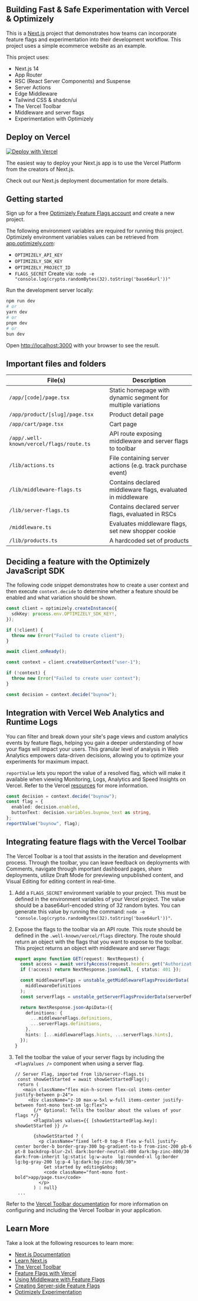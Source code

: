 ## Building Fast & Safe Experimentation with Vercel & Optimizely

This is a [Next.js](https://nextjs.org/) project that demonstrates how teams can incorporate feature flags and experimentation into their development workflow. This project uses a simple ecommerce website as an example.

This project uses:

- Next.js 14
- App Router
- RSC (React Server Components) and Suspense
- Server Actions
- Edge Middleware
- Tailwind CSS & shadcn/ui
- The Vercel Toolbar
- Middleware and server flags
- Experimentation with Optimizely

## Deploy on Vercel

[![Deploy with Vercel](https://vercel.com/button)](https://vercel.com/new/clone?repository-url=https%3A%2F%2Fgithub.com%2Fvercel%2Fship-experimentation-workshop&env=OPTIMIZELY_API_KEY,OPTIMIZELY_SDK_KEY,OPTIMIZELY_PROJECT_ID,FLAGS_SECRET&project-name=ship-experimentation-workshop&repository-name=ship-experimentation-workshop&demo-title=Vercel%20Ship%20Experimentation%20Workshop&demo-description=A%20Next.js%20project%20leveraging%20Optimizely%20for%20experimentation&demo-url=https%3A%2F%2Fship-experimentation-workshop.vercel.app&demo-image=https%3A%2F%2Fship-experimentation-workshop.vercel.app%2Fdemo.png)

The easiest way to deploy your Next.js app is to use the Vercel Platform from the creators of Next.js.

Check out our Next.js deployment documentation for more details.

## Getting started

Sign up for a free [Optimizely Feature Flags account](https://www.optimizely.com/enhancements/free-feature-flagging) and create a new project.

The following environment variables are required for running this project. Optimizely environment variables values can be retrieved from [app.optimizely.com](https://app.optimizely.com/):

- `OPTIMIZELY_API_KEY`
- `OPTIMIZELY_SDK_KEY`
- `OPTIMIZELY_PROJECT_ID`
- `FLAGS_SECRET`
  Create via: `node -e "console.log(crypto.randomBytes(32).toString('base64url'))"`

Run the development server locally:

```bash
npm run dev
# or
yarn dev
# or
pnpm dev
# or
bun dev
```

Open [http://localhost:3000](http://localhost:3000) with your browser to see the result.

## Important files and folders

| File(s)                                  | Description                                                  |
| ---------------------------------------- | ------------------------------------------------------------ |
| `/app/[code]/page.tsx`                   | Static homepage with dynamic segment for multiple variations |
| `/app/product/[slug]/page.tsx`           | Product detail page                                          |
| `/app/cart/page.tsx`                     | Cart page                                                    |
| `/app/.well-known/vercel/flags/route.ts` | API route exposing middleware and server flags to toolbar    |
| `/lib/actions.ts`                        | File containing server actions (e.g. track purchase event)   |
| `/lib/middleware-flags.ts`               | Contains declared middleware flags, evaluated in middleware  |
| `/lib/server-flags.ts`                   | Contains declared server flags, evaluated in RSCs            |
| `/middleware.ts`                         | Evaluates middleware flags, set new shopper cookie           |
| `/lib/products.ts`                       | A hardcoded set of products                                  |

## Deciding a feature with the Optimizely JavaScript SDK

The following code snippet demonstrates how to create a user context and then execute `context.decide` to determine whether a feature should be enabled and what variation should be shown.

```typescript
const client = optimizely.createInstance({
  sdkKey: process.env.OPTIMIZELY_SDK_KEY!,
});

if (!client) {
  throw new Error("Failed to create client");
}

await client.onReady();

const context = client.createUserContext("user-1");

if (!context) {
  throw new Error("Failed to create user context");
}

const decision = context.decide("buynow");
```

## Integration with Vercel Web Analytics and Runtime Logs

You can filter and break down your site's page views and custom analytics events by feature flags, helping you gain a deeper understanding of how your flags will impact your users. This granular level of analysis in Web Analytics empowers data-driven decisions, allowing you to optimize your experiments for maximum impact.

`reportValue` lets you report the value of a resolved flag, which will make it available when viewing Monitoring, Logs, Analytics and Speed Insights on Vercel. Refer to the Vercel [resources](https://vercel.com/blog/introducing-platform-wide-understanding-and-experimental-nextjs-design-pattern) for more information.

```typescript
const decision = context.decide("buynow");
const flag = {
  enabled: decision.enabled,
  buttonText: decision.variables.buynow_text as string,
};
reportValue("buynow", flag);
```

## Integrating feature flags with the Vercel Toolbar

The Vercel Toolbar is a tool that assists in the iteration and development process. Through the toolbar, you can leave feedback on deployments with Comments, navigate through important dashboard pages, share deployments, utilize Draft Mode for previewing unpublished content, and Visual Editing for editing content in real-time.

1. Add a `FLAGS_SECRET` environment variable to your project.
   This must be defined in the environment variables of your Vercel project.
   The value should be a base64url-encoded string of 32 random bytes. You can generate this value by running the command: `node -e "console.log(crypto.randomBytes(32).toString('base64url'))"`.
2. Expose the flags to the toolbar via an API route.
   This route should be defined in the `.well-known/vercel/flags` directory. The route should return an object with the flags that you want to expose to the toolbar.
   This project returns an object with middleware and server flags:

   ```ts
   export async function GET(request: NextRequest) {
     const access = await verifyAccess(request.headers.get("Authorization"));
     if (!access) return NextResponse.json(null, { status: 401 });

     const middlewareFlags = unstable_getMiddlewareFlagsProviderData(
       middlewareDefinitions
     );
     const serverFlags = unstable_getServerFlagsProviderData(serverDefinitions);

     return NextResponse.json<ApiData>({
       definitions: {
         ...middlewareFlags.definitions,
         ...serverFlags.definitions,
       },
       hints: [...middlewareFlags.hints, ...serverFlags.hints],
     });
   }
   ```

3. Tell the toolbar the value of your server flags by including the `<FlagValues />` component when using a server flag.

   ```tsx
   // Server Flag, imported from lib/server-flags.ts
    const showGetStarted = await showGetStartedFlag();
    return (
      <main className="flex min-h-screen flex-col items-center justify-between p-24">
        <div className="z-10 max-w-5xl w-full items-center justify-between font-mono text-sm lg:flex">
          {/* Optional: Tells the toolbar about the values of your flags */}
          <FlagValues values={{ [showGetStartedFlag.key]: showGetStarted }} />

          {showGetStarted ? (
            <p className="fixed left-0 top-0 flex w-full justify-center border-b border-gray-300 bg-gradient-to-b from-zinc-200 pb-6 pt-8 backdrop-blur-2xl dark:border-neutral-800 dark:bg-zinc-800/30 dark:from-inherit lg:static lg:w-auto  lg:rounded-xl lg:border lg:bg-gray-200 lg:p-4 lg:dark:bg-zinc-800/30">
              Get started by editing&nbsp;
              <code className="font-mono font-bold">app/page.tsx</code>
            </p>
          ) : null}
    ...
   ```

Refer to the [Vercel Toolbar documentation](https://vercel.com/docs/workflow-collaboration/vercel-toolbar) for more information on configuring and including the Vercel Toolbar in your application.

## Learn More

Take a look at the following resources to learn more:

- [Next.js Documentation](https://nextjs.org/docs)
- [Learn Next.js](https://nextjs.org/learn)
- [The Vercel Toolbar](https://vercel.com/docs/workflow-collaboration/vercel-toolbar)
- [Feature Flags with Vercel](https://vercel.com/docs/workflow-collaboration/feature-flags)
- [Using Middleware with Feature Flags](https://vercel.com/docs/workflow-collaboration/feature-flags/programming-model-middleware)
- [Creating Server-side Feature Flags](https://vercel.com/docs/workflow-collaboration/feature-flags/programming-model-server)
- [Optimizely Experimentation](https://www.optimizely.com/products/feature-experimentation/)
